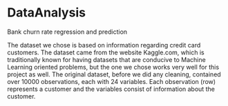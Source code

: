 # DataAnalysis
Bank churn rate regression and prediction  

The dataset we chose is based on information regarding credit card customers. 
The dataset came from the website Kaggle.com, which is traditionally known for having datasets that are conducive to Machine Learning oriented problems, but the one we chose works very well for this project as well. 
The original dataset, before we did any cleaning, contained over 10000 observations, each with 24 variables. 
Each observation (row) represents a customer and the variables consist of information about the customer. 
